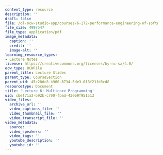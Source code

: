 ```yaml
---
content_type: resource
description: ''
draft: false
file: /ol-ocw-studio-app/courses/6-172-performance-engineering-of-software-systems-fall-2018/cbef71a2b92bc700fbad43e69f951513_MIT6_172F18_lec6.pdf
file_size: 4997547
file_type: application/pdf
image_metadata:
  caption: ''
  credit: ''
  image-alt: ''
learning_resource_types:
- Lecture Notes
license: https://creativecommons.org/licenses/by-nc-sa/4.0/
ocw_type: OCWFile
parent_title: Lecture Slides
parent_type: CourseSection
parent_uid: 45c20de8-b960-6734-5de3-018f21fd8cd8
resourcetype: Document
title: 'Lecture 6: Multicore Programming'
uid: cbef71a2-b92b-c700-fbad-43e69f951513
video_files:
  archive_url: ''
  video_captions_file: ''
  video_thumbnail_file: ''
  video_transcript_file: ''
video_metadata:
  source: ''
  video_speakers: ''
  video_tags: ''
  youtube_description: ''
  youtube_id: ''
---
```

